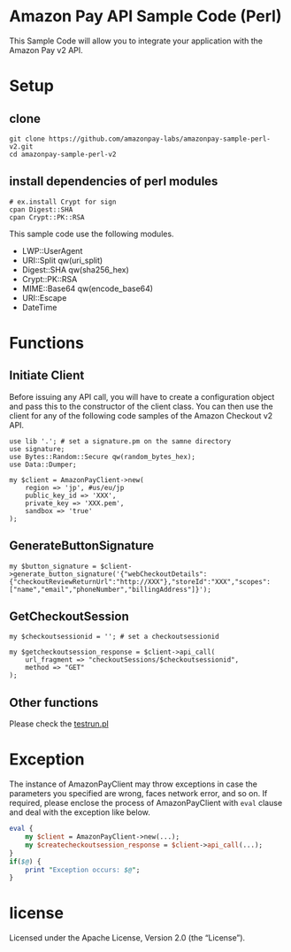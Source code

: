 # Amazon Pay API Sample Code (Perl)

This Sample Code will allow you to integrate your application with the Amazon Pay v2 API.

# Setup

## clone

```
git clone https://github.com/amazonpay-labs/amazonpay-sample-perl-v2.git
cd amazonpay-sample-perl-v2
```

## install dependencies of perl modules

```
# ex.install Crypt for sign
cpan Digest::SHA
cpan Crypt::PK::RSA
```

This sample code use the following modules.

* LWP::UserAgent
* URI::Split qw(uri_split)
* Digest::SHA qw(sha256_hex)
* Crypt::PK::RSA
* MIME::Base64 qw(encode_base64)
* URI::Escape
* DateTime


# Functions
## Initiate Client

Before issuing any API call, you will have to create a configuration object and pass this to the constructor of the client class. You can then use the client for any of the following code samples of the Amazon Checkout v2 API.

```
use lib '.'; # set a signature.pm on the samne directory
use signature;
use Bytes::Random::Secure qw(random_bytes_hex);
use Data::Dumper;

my $client = AmazonPayClient->new(
    region => 'jp', #us/eu/jp
    public_key_id => 'XXX',
    private_key => 'XXX.pem',
    sandbox => 'true'
);
```

## GenerateButtonSignature

```
my $button_signature = $client->generate_button_signature('{"webCheckoutDetails":{"checkoutReviewReturnUrl":"http://XXX"},"storeId":"XXX","scopes":["name","email","phoneNumber","billingAddress"]}');
```

## GetCheckoutSession

```
my $checkoutsessionid = ''; # set a checkoutsessionid

my $getcheckoutsession_response = $client->api_call(
    url_fragment => "checkoutSessions/$checkoutsessionid",
    method => "GET"
);
```

## Other functions
Please check the [testrun.pl](https://github.com/amazonpay-labs/amazonpay-sample-perl-v2/blob/main/testrun.pl)

# Exception
The instance of AmazonPayClient may throw exceptions in case the parameters you specified are wrong, faces network error, and so on. 
If required, please enclose the process of AmazonPayClient with `eval` clause and deal with the exception like below.
```perl
eval {
    my $client = AmazonPayClient->new(...);
    my $createcheckoutsession_response = $client->api_call(...);
}
if($@) {
    print "Exception occurs: $@";
}
```

# license
Licensed under the Apache License, Version 2.0 (the “License”).
